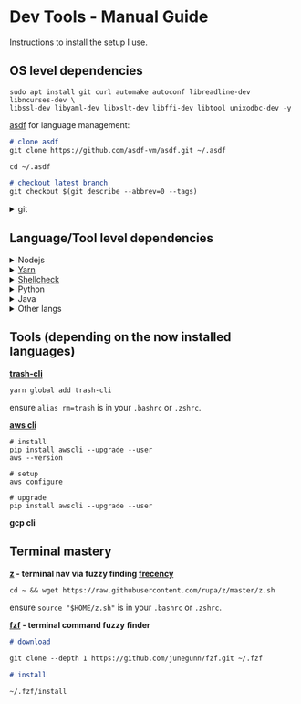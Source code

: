 # Dev Tools - Manual Guide

Instructions to install the setup I use.

## OS level dependencies

```shell
sudo apt install git curl automake autoconf libreadline-dev libncurses-dev \
libssl-dev libyaml-dev libxslt-dev libffi-dev libtool unixodbc-dev -y
```

[asdf](https://github.com/asdf-vm/asdf) for language management:

```markdown
# clone asdf
git clone https://github.com/asdf-vm/asdf.git ~/.asdf

cd ~/.asdf

# checkout latest branch
git checkout $(git describe --abbrev=0 --tags)
```

<details>
<summary>git</summary>

```markdown
# git config --global user.name john

git config --global user.name <username>

# git config --global user.email john@gmail.com

git config --global user.email <email>

# git config --global core.editor code

git config --global core.editor <editor>
```

</details>

## Language/Tool level dependencies

<details>
<summary>Nodejs</summary>

```markdown
# plugin

asdf plugin-add nodejs https://github.com/asdf-vm/asdf-nodejs.git

# nodejs release keyring

bash ~/.asdf/plugins/nodejs/bin/import-release-team-keyring

# nodejs LTS

asdf install nodejs 8.10.0

# set as global default

asdf global nodejs 8.10.0
```

</details>

<details>
<summary><a href="https://yarnpkg.com/en/docs/install">Yarn</a></summary>

```markdown
# add sources

curl -sS https://dl.yarnpkg.com/debian/pubkey.gpg | sudo apt-key add -
echo "deb https://dl.yarnpkg.com/debian/ stable main" | sudo tee /etc/apt/sources.list.d/yarn.list

# remove cmdtest (Ubuntu 18.04)

sudo apt remove cmdtest

# update sources

sudo apt-get update

# install yarn

sudo apt-get install yarn -y
yarn --version
```

add to `.*rc`

```shell
PATH="$PATH:/opt/yarn-[version]/bin"
PATH="$PATH:$(yarn global bin)"
export PATH
```

</details>

<details>
<summary><a href="https://github.com/koalaman/shellcheck#installing">Shellcheck</a></summary>

```shell
sudo apt install shellcheck -y
```

</details>

<details>
<summary>Python</summary>

```markdown
# deps

sudo apt-get install -y make build-essential libssl-dev zlib1g-dev libbz2-dev \
libreadline-dev libsqlite3-dev wget curl llvm libncurses5-dev libncursesw5-dev \
xz-utils tk-dev -y

# plugin

asdf plugin-add python https://github.com/tuvistavie/asdf-python.git

# install python

asdf install python 3.6.0

# set as global default

asdf global python 3.6.0
```

ensure `export PATH=~/.local/bin:$PATH` is in your `.bashrc` or `.zshrc`. Then reload your session: `source ~/.bashrc` or `.zshrc`

**pip with asdf**

```shell
asdf reshim python

pip --version

pip install --upgrade pip

pip --version
```

</details>

<details>
<summary>Java</summary>

```markdown
# plugin

asdf plugin-add java https://github.com/skotchpine/asdf-java

# latest java version

asdf install java 10.0.1

# set as global default

asdf global java 10.0.1
```

Note: Maven & Gradle installed separately.

</details>

<details>
<summary>Other langs</summary>

By now you surely get the idea for [setting up another lang or tool](https://github.com/asdf-vm/asdf-plugins) with [asdf](https://github.com/asdf-vm/asdf).

</details>

## Tools (depending on the now installed languages)

**[trash-cli](https://github.com/sindresorhus/trash-cli)**

```shell
yarn global add trash-cli
```

ensure `alias rm=trash` is in your `.bashrc` or `.zshrc`.

**[aws cli](http://docs.aws.amazon.com/cli/latest/userguide/awscli-install-linux.html#awscli-install-linux-pip)**

```shell
# install
pip install awscli --upgrade --user
aws --version

# setup
aws configure

# upgrade
pip install awscli --upgrade --user
```

**gcp cli**

## Terminal mastery

**[z](https://github.com/rupa/z) - terminal nav via fuzzy finding [frecency](https://en.wikipedia.org/wiki/Frecency)**

```markdown
cd ~ && wget https://raw.githubusercontent.com/rupa/z/master/z.sh
```

ensure `source "$HOME/z.sh"` is in your `.bashrc` or `.zshrc`.

**[fzf](https://github.com/junegunn/fzf#using-git) - terminal command fuzzy finder**

```markdown
# download

git clone --depth 1 https://github.com/junegunn/fzf.git ~/.fzf

# install

~/.fzf/install
```
